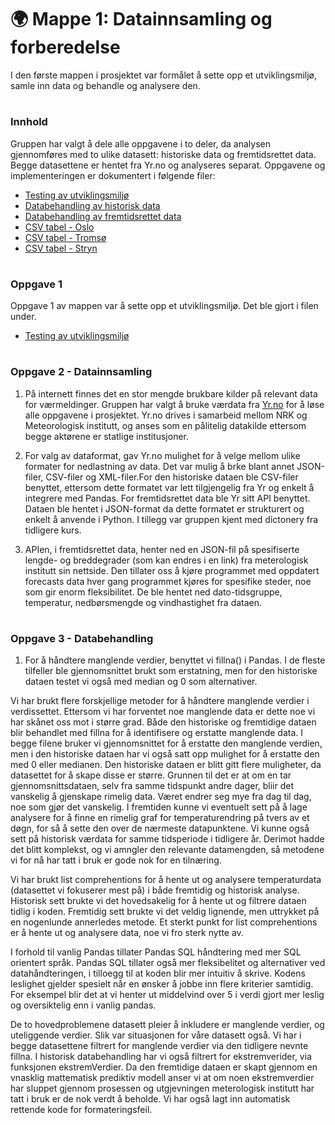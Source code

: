 
# 🌍 Mappe 1: Datainnsamling og forberedelse
I den første mappen i prosjektet var formålet å sette opp et utviklingsmiljø, samle inn data og behandle og analysere den. 


#
### Innhold 
Gruppen har valgt å dele alle oppgavene i to deler, da analysen gjennomføres med to ulike datasett: historiske data og fremtidsrettet data. Begge datasettene er hentet fra Yr.no og analyseres separat. Oppgavene og implementeringen er dokumentert i følgende filer: 
- [Testing av utviklingsmiljø](../Mappe%201/utviklingsmiljø.ipynb)
- [Databehandling av historisk data](../Mappe%201/data_behandling_fremtid.ipynb)
- [Databehandling av fremtidsrettet data](../Mappe%201/data_behandling_fremtid.ipynb)
- [CSV tabel - Oslo](../../data/Oslo.csv)
- [CSV tabel - Tromsø](../../data/Tromsø.csv)
- [CSV tabel - Stryn](../../data/Stryn.csv)

#
### Oppgave 1
Oppgave 1 av mappen var å sette opp et utviklingsmiljø. Det ble gjort i filen under.
- [Testing av utviklingsmiljø](../Mappe%201/utviklingsmiljø.ipynb)



#
### Oppgave 2 - Datainnsamling

1) På internett finnes det en stor mengde brukbare kilder på relevant data for værmeldinger. Gruppen har valgt å bruke værdata fra [Yr.no](https://hjelp.yr.no/hc/no/articles/206550539-Om-Yr) for å løse alle oppgavene i prosjektet. Yr.no drives i samarbeid mellom NRK og Meteorologisk institutt, og anses som en pålitelig datakilde ettersom begge aktørene er statlige institusjoner. 

2) For valg av dataformat, gav Yr.no mulighet for å velge mellom ulike formater for nedlastning av data. Det var mulig å brke blant annet JSON-filer, CSV-filer og XML-filer.For den historiske dataen ble CSV-filer benyttet, ettersom dette formatet var lett tilgjengelig fra Yr og enkelt å integrere med Pandas.
For fremtidsrettet data ble Yr sitt API benyttet. Dataen ble hentet i JSON-format da dette formatet er strukturert og enkelt å anvende i Python. I tillegg var gruppen kjent med dictonery fra tidligere kurs. 

3) APIen, i fremtidsrettet data, henter ned en JSON-fil på spesifiserte lengde- og breddegrader (som kan endres i en link) fra meterologisk institutt sin nettside. Den tillater oss å kjøre programmet med oppdatert forecasts data hver gang programmet kjøres for spesifike steder, noe som gir enorm fleksibilitet. De ble hentet ned dato-tidsgruppe, temperatur, nedbørsmengde og vindhastighet fra dataen. 

 
#
### Oppgave 3 - Databehandling
1) For å håndtere manglende verdier, benyttet vi fillna() i Pandas. I de fleste tilfeller ble gjennomsnittet brukt som erstatning, men for den historiske dataen testet vi også med median og 0 som alternativer.

Vi har brukt flere forskjellige metoder for å håndtere manglende verdier i verdissettet. Ettersom vi har forventet noe manglende data er dette noe vi har skånet oss mot i større grad. Både den historiske og fremtidige dataen blir behandlet med fillna for å identifisere og erstatte manglende data. I begge filene bruker vi gjennomsnittet for å erstatte den manglende verdien, men i den historiske dataen har vi også satt opp mulighet for å erstatte den med 0 eller medianen. Den historiske dataen er blitt gitt flere muligheter, da datasettet for å skape disse er større. Grunnen til det er at om en tar gjennomsnittsdataen, selv fra samme tidspunkt andre dager, bliir det vanskelig å gjenskape rimelig data. Været endrer seg mye fra dag til dag, noe som gjør det vanskelig. I fremtiden kunne vi eventuelt sett på å lage analysere for å finne en rimelig graf for temperaturendring på tvers av et døgn, for så å sette den over de nærmeste datapunktene. Vi kunne også sett på historisk værdata for samme tidsperiode i tidligere år. Derimot hadde det blitt komplekst, og vi amngler den relevante datamengden, så metodene vi for nå har tatt i bruk er gode nok for en tilnæring. 

Vi har brukt list comprehentions for å hente ut og analysere temperaturdata (datasettet vi fokuserer mest på) i både fremtidig og historisk analyse. Historisk sett brukte vi det hovedsakelig for å hente ut og filtrere dataen tidlig i koden. Fremtidig sett brukte vi det veldig lignende, men uttrykket på en nogenlunde annerledes metode. Et sterkt punkt for list comprehentions er å hente ut og analysere data, noe vi fro sterk nytte av. 

I forhold til vanlig Pandas tillater Pandas SQL håndtering med mer SQL orientert språk. Pandas SQL tillater også mer fleksibelitet og alternativer ved datahåndteringen, i tilloegg til at koden blir mer intuitiv å skrive. Kodens leslighet gjelder spesielt når en ønsker å jobbe inn flere kriterier samtidig. For eksempel blir det at vi henter ut middelvind over 5 i verdi gjort mer leslig og oversiktelig enn i vanlig pandas. 

De to hovedproblemene datasett pleier å inkludere er manglende verdier, og uteliggende verdier. Slik var situasjonen for våre datasett også. Vi har i begge datasettene filtrert for manglende verdier via den tidligere nevnte fillna. I historisk databehandling har vi også filtrert for ekstremverider, via funksjonen ekstremVerdier. Da den fremtidige dataen er skapt gjennom en vnasklig mattematisk prediktiv modell anser vi at om noen ekstremverdier har sluppet gjennom prosessen og utgjevningen meterologisk institutt har tatt i bruk er de nok verdt å beholde. Vi har også lagt inn automatisk rettende kode for formateringsfeil.




 
